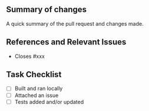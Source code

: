 ## Summary of changes

A quick summary of the pull request and changes made.

## References and Relevant Issues

- Closes #xxx

## Task Checklist

- [ ] Built and ran locally
- [ ] Attached an issue
- [ ] Tests added and/or updated

